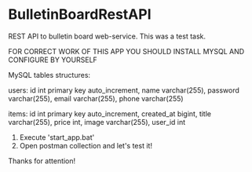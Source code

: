 # BulletinBoardRestAPI
REST API to bulletin board web-service. This was a test task.

FOR CORRECT WORK OF THIS APP YOU SHOULD INSTALL MYSQL AND CONFIGURE BY YOURSELF

MySQL tables structures:

users: id int primary key auto_increment, name varchar(255), password varchar(255), email varchar(255), phone varchar(255)

items: id int primary key auto_increment, created_at bigint, title varchar(255), price int, image varchar(255), user_id int

1. Execute 'start_app.bat'
2. Open postman collection and let's test it!

Thanks for attention!
